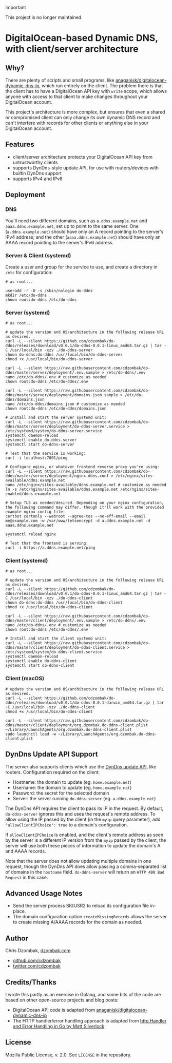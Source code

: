 > [!IMPORTANT]  
> This project is no longer maintained.

# DigitalOcean-based Dynamic DNS, with client/server architecture

## Why?

There are plenty of scripts and small programs, like [anaganisk/digitalocean-dynamic-dns-ip](https://github.com/anaganisk/digitalocean-dynamic-dns-ip), which run entirely on the client. The problem there is that the client has to have a DigitalOcean API key with `write` scope, which allows anyone with access to that client to make changes throughout your DigitalOcean account.

This project's architecture is more complex, but ensures that even a shared or compromised client can only change its own dynamic DNS record and can't interfere with records for other clients or anything else in your DigitalOcean account.

## Features

- client/server architecture protects your DigitalOcean API key from untrustworthy clients
- supports DynDns-style update API, for use with routers/devices with builtin DynDns support
- supports IPv4 and IPv6

## Deployment

### DNS

You'll need two different domains, such as `a.ddns.example.net` and `aaaa.ddns.example.net`, set up to point to the same server. One (`a.ddns.example.net`) should have only an A record pointing to the server's IPv4 address; and the other (`aaaa.ddns.example.net`) should have only an AAAA record pointing to the server's IPv6 address.

### Server & Client (systemd)

Create a user and group for the service to use, and create a directory in `/etc` for configuration:

```shell script
# as root...

useradd -r -U -s /sbin/nologin do-ddns
mkdir /etc/do-ddns
chown root:do-ddns /etc/do-ddns
```

### Server (systemd)

```shell script
# as root...

# update the version and OS/architecture in the following release URL as desired.
curl -L --silent https://github.com/cdzombak/do-ddns/releases/download/v0.0.1/do-ddns-0.0.1-linux_amd64.tar.gz | tar -C /usr/local/bin -xzv ./do-ddns-server
chown do-ddns:do-ddns /usr/local/bin/do-ddns-server
chmod +x /usr/local/bin/do-ddns-server

curl -L --silent https://raw.githubusercontent.com/cdzombak/do-ddns/master/server/deployment/.env.sample > /etc/do-ddns/.env
nano /etc/do-ddns/.env # customize as needed
chown root:do-ddns /etc/do-ddns/.env

curl -L --silent https://raw.githubusercontent.com/cdzombak/do-ddns/master/server/deployment/domains.json.sample > /etc/do-ddns/domains.json
nano /etc/do-ddns/domains.json # customize as needed
chown root:do-ddns /etc/do-ddns/domains.json

# Install and start the server systemd unit:
curl -L --silent https://raw.githubusercontent.com/cdzombak/do-ddns/master/server/deployment/do-ddns-server.service > /etc/systemd/system/do-ddns-server.service
systemctl daemon-reload
systemctl enable do-ddns-server
systemctl start do-ddns-server

# Test that the service is working:
curl -i localhost:7001/ping

# Configure nginx, or whatever frontend reverse proxy you're using:
curl -L --silent https://raw.githubusercontent.com/cdzombak/do-ddns/master/server/deployment/nginx-ddns.conf > /etc/nginx/sites-available/ddns.example.net
nano /etc/nginx/sites-available/ddns.example.net # customize as needed
ln -s /etc/nginx/sites-available/ddns.example.net /etc/nginx/sites-enabled/ddns.example.net

# Setup TLS as needed/desired. Depending on your nginx configuration, the following command may differ, though it'll work with the provided example nginx config file:
certbot certonly --webroot --agree-tos --no-eff-email --email me@example.com -w /var/www/letsencrypt -d a.ddns.example.net -d aaaa.ddns.example.net

systemctl reload nginx

# Test that the frontend is serving:
curl -i https://a.ddns.example.net/ping
```

### Client (systemd)

```shell script
# as root...

# update the version and OS/architecture in the following release URL as desired.
curl -L --silent https://github.com/cdzombak/do-ddns/releases/download/v0.0.1/do-ddns-0.0.1-linux_amd64.tar.gz | tar -C /usr/local/bin -xzv ./do-ddns-client
chown do-ddns:do-ddns /usr/local/bin/do-ddns-client
chmod +x /usr/local/bin/do-ddns-client

curl -L --silent https://raw.githubusercontent.com/cdzombak/do-ddns/master/client/deployment/.env.sample > /etc/do-ddns/.env
nano /etc/do-ddns/.env # customize as needed
chown root:do-ddns /etc/do-ddns/.env

# Install and start the client systemd unit:
curl -L --silent https://raw.githubusercontent.com/cdzombak/do-ddns/master/client/deployment/do-ddns-client.service > /etc/systemd/system/do-ddns-client.service
systemctl daemon-reload
systemctl enable do-ddns-client
systemctl start do-ddns-client
```

### Client (macOS)

```shell script
# update the version and OS/architecture in the following release URL as desired.
curl -L --silent https://github.com/cdzombak/do-ddns/releases/download/v0.0.1/do-ddns-0.0.1-darwin_amd64.tar.gz | tar -C /usr/local/bin -xzv ./do-ddns-client
chmod +x /usr/local/bin/do-ddns-client

curl -L --silent https://raw.githubusercontent.com/cdzombak/do-ddns/master/client/deployment/org.dzombak.do-ddns-client.plist ~/Library/LaunchAgents/org.dzombak.do-ddns-client.plist
sudo launchctl load -w ~/Library/LaunchAgents/org.dzombak.do-ddns-client.plist
```

## DynDns Update API Support

The server also supports clients which use the [DynDns update API](https://help.dyn.com/remote-access-api/perform-update/), like routers. Configuration required on the client:

- Hostname: the domain to update (eg. `home.example.net`)
- Username: the domain to update (eg. `home.example.net`)
- Password: the secret for the selected domain
- Server: the server running `do-ddns-server` (eg. `a.ddns.example.net`)

The DynDns API requires the client to pass its IP in the request. By default, `do-ddns-server` ignores this and uses the request's remote address. To allow using the IP passed by the client (in the `myip` query parameter), add `"allowClientIPChoice": true` to a domain's configuration.

If `allowClientIPChoice` is enabled, and the client's remote address as seen by the server is a different IP version from the `myip` passed by the client, the server will use both these pieces of information to update the domain's A and AAAA records.  

Note that the server does not allow updating multiple domains in one request, though the DynDns API does allow passing a comma-separated list of domains in the `hostname` field. `do-ddns-server` will return an `HTTP 400 Bad Request` in this case.

## Advanced Usage Notes

- Send the server process SIGUSR2 to reload its configuration file in-place.
- The domain configuration option `createMissingRecords` allows the server to create missing A/AAAA records for the domain as needed.

## Author

Chris Dzombak, [dzombak.com](https://www.dzombak.com)

- [github.com/cdzombak](https://github.com/cdzombak)
- [twitter.com/cdzombak](https://twitter.com/cdzombak)

## Credits/Thanks

I wrote this partly as an exercise in Golang, and some bits of the code are based on other open-source projects and blog posts:

- DigitalOcean API code is adapted from [anaganisk/digitalocean-dynamic-dns-ip](https://github.com/anaganisk/digitalocean-dynamic-dns-ip)
- The HTTP handler/error handling approach is adapted from [http.Handler and Error Handling in Go by Matt Silverlock](https://blog.questionable.services/article/http-handler-error-handling-revisited/)

## License

Mozilla Public License, v. 2.0. See `LICENSE` in the repository.
